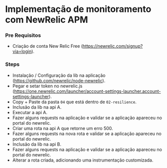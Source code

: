 # Implementação de monitoramento com NewRelic APM

### Pre Requisitos 
* Criação de conta New Relic Free (https://newrelic.com/signup?via=login).

### Steps
* Instalação / Configuração da lib na aplicação (https://github.com/newrelic/node-newrelic).
* Pegar e setar token no newrelic.js (https://one.newrelic.com/launcher/account-settings-launcher.account-settings-launcher).
* Copy + Paste da pasta `04` que está dentro de `02-resilience`.
* Inclusão da lib na api A.
* Executar a api A.
* Fazer alguns requests na aplicação e validar se a aplicação apareceu no portal do newrelic.
* Criar uma rota na api A que retorne um erro 500.
* Fazer alguns requests na nova rota e validar se a aplicação apareceu no portal do newrelic.
* Inclusão da lib na api B.
* Fazer alguns requests na aplicação e validar se a aplicação apareceu no portal do newrelic.
* Alterar a rota criada, adicionando uma instrumentação customizada.